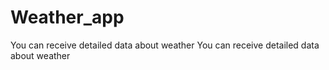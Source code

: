 # Weather_app
You can receive detailed data about weather
You can receive detailed data about weather
